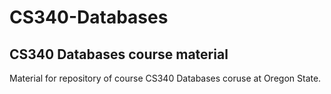 # CS340-Databases

## CS340 Databases course material

Material for repository of course CS340 Databases coruse at Oregon State.
